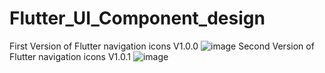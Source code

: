 # Flutter_UI_Component_design

First Version of Flutter navigation icons V1.0.0
![image](https://user-images.githubusercontent.com/118675435/225939791-7af3e3c7-1802-4761-b082-1115e8f58fca.png)
                                                                     Second Version of Flutter navigation icons V1.0.1
![image](https://user-images.githubusercontent.com/118675435/225956055-5298b36c-4555-4cf1-b49a-f509d3ec44ee.png)
